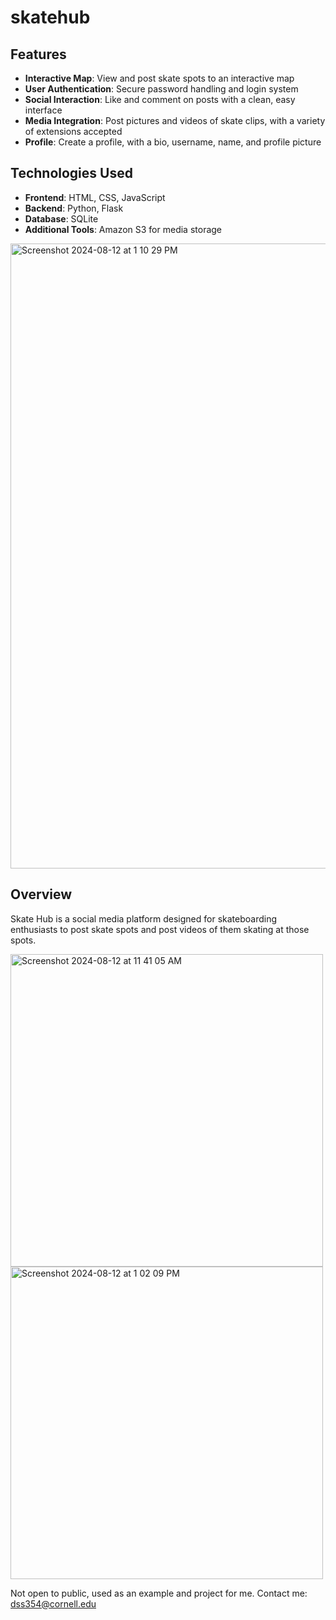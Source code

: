 # skatehub

## Features

- **Interactive Map**: View and post skate spots to an interactive map
- **User Authentication**: Secure password handling and login system
- **Social Interaction**: Like and comment on posts with a clean, easy interface
- **Media Integration**: Post pictures and videos of skate clips, with a variety of extensions accepted
- **Profile**: Create a profile, with a bio, username, name, and profile picture

## Technologies Used

- **Frontend**: HTML, CSS, JavaScript
- **Backend**: Python, Flask
- **Database**: SQLite
- **Additional Tools**: Amazon S3 for media storage

<img width="1000" alt="Screenshot 2024-08-12 at 1 10 29 PM" src="https://github.com/user-attachments/assets/e096a194-8cdd-466b-b1c0-a8ba9026d367">

## Overview

Skate Hub is a social media platform designed for skateboarding enthusiasts to post skate spots and post videos of them skating at those spots.

<img width="500" alt="Screenshot 2024-08-12 at 11 41 05 AM" src="https://github.com/user-attachments/assets/0b29f6dd-df79-4001-b144-5b061342af96">
<img width="500" alt="Screenshot 2024-08-12 at 1 02 09 PM" src="https://github.com/user-attachments/assets/a9f75143-a086-4901-ad88-926c89443f12">

Not open to public, used as an example and project for me.
Contact me: dss354@cornell.edu
